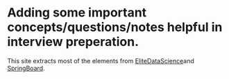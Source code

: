 # Adding some important concepts/questions/notes helpful in interview preperation.

This site extracts most of the elements from [EliteDataScience](https://elitedatascience.com/machine-learning-interview-questions-answers)and [SpringBoard](https://www.springboard.com/blog/machine-learning-interview-questions/). 

